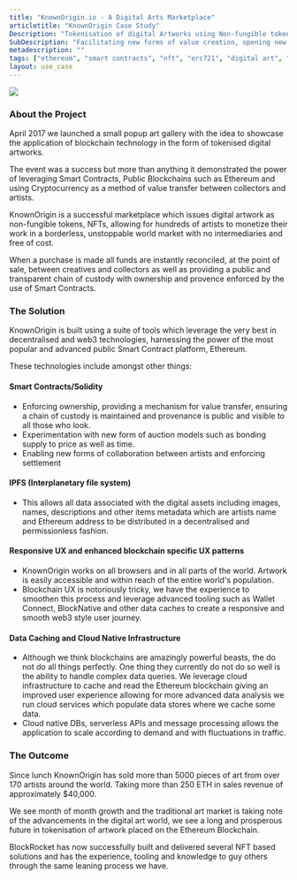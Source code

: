 ```yaml
---
title: "KnownOrigin.io - A Digital Arts Marketplace"
articletitle: "KnownOrigin Case Study"
Description: "Tokenisation of digital Artworks using Non-fungible tokens"
SubDescription: "Facilitating new forms of value creation, opening new markets for artist and creatives as well as enabling new trustless collaboration and ownership"
metadescription: ""
tags: ["ethereum", "smart contracts", "nft", "erc721", "digital art", "ipfs", "UX"]
layout: use_case
---
```


![](/images/knownOrigin-header.jpg)

### About the Project

April 2017 we launched a small popup art gallery with the idea to showcase the application of blockchain technology in the form of tokenised digital artworks. 

The event was a success but more than anything it demonstrated the power of leveraging Smart Contracts, Public Blockchains such as Ethereum and using Cryptocurrency as a method of value transfer between collectors and artists.

KnownOrigin is a successful marketplace which issues digital artwork as non-fungible tokens, NFTs, allowing for hundreds of artists to monetize their work in a borderless, unstoppable world market with no intermediaries and free of cost. 

When a purchase is made all funds are instantly reconciled, at the point of sale, between creatives and collectors as well as providing a public and transparent chain of custody with ownership and provence enforced by the use of Smart Contracts.

### The Solution

KnownOrigin is built using a suite of tools which leverage the very best in decentralised and web3 technologies, harnessing the power of the most popular and advanced public Smart Contract platform, Ethereum.

These technologies include amongst other things:

#### Smart Contracts/Solidity
 * Enforcing ownership, providing a mechanism for value transfer, ensuring a chain of custody is maintained and provenance is public and visible to all those who look.
 * Experimentation with new form of auction models such as bonding supply to price as well as time.
 * Enabling new forms of collaboration between artists and enforcing settlement 

#### IPFS (Interplanetary file system)
 * This allows all data associated with the digital assets including images, names, descriptions and other items metadata which are artists name and Ethereum address to be distributed in a decentralised and permissionless fashion.

#### Responsive UX and enhanced blockchain specific UX patterns 
 * KnownOrigin works on all browsers and in all parts of the world. Artwork is easily accessible and within reach of the entire world's population.
 * Blockchain UX is notoriously tricky, we have the experience to smoothen this process and leverage advanced tooling such as Wallet Connect, BlockNative and other data caches to create a responsive and smooth web3 style user journey. 

#### Data Caching and Cloud Native Infrastructure
 * Although we think blockchains are amazingly powerful beasts, the do not do all things perfectly. One thing they currently do not do so well is the ability to handle complex data queries. We leverage cloud infrastructure to cache and read the Ethereum blockchain giving an improved user experience allowing for more advanced data analysis we run cloud services which populate data stores where we cache some data. 
 * Cloud native DBs, serverless APIs and message processing allows the application to scale according to demand and with fluctuations in traffic.

### The Outcome

Since lunch KnownOrigin has sold more than 5000 pieces of art from over 170 artists around the world. Taking more than 250 ETH in sales revenue of approximately $40,000.

We see month of month growth and the traditional art market is taking note of the advancements in the digital art world, we see a long and prosperous future in tokenisation of artwork placed on the Ethereum Blockchain. 

BlockRocket has now successfully built and delivered several NFT based solutions and has the experience, tooling and knowledge to guy others through the same leaning process we have.  
